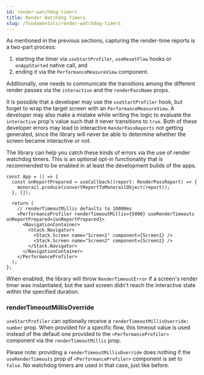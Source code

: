 ```yaml
---
id: render-watchdog-timers
title: Render Watchdog Timers
slug: /fundamentals/render-watchdog-timers
---
```


As mentioned in the previous sections, capturing the render-time reports is a two-part process:

1. starting the timer via `useStartProfiler`, `useResetFlow` hooks or `onAppStarted` native call, and
2. ending it via the `PerformanceMeasureView` component.

Additionally, one needs to communicate the transitions among the different render passes via the `interactive` and the `renderPassName` props.

It is possible that a developer may use the `useStartProfiler` hook, but forget to wrap the target screen with an `PerformanceMeasureView`. A developer may also make a mistake while writing the logic to evaluate the `interactive` prop's value such that it never transitions to `true`. Both of these developer errors may lead to interactive `RenderPassReports` not getting generated, since the library will never be able to determine whether the screen became interactive or not.

The library can help you catch these kinds of errors via the use of render watchdog timers. This is an optional opt-in functionality that is recommended to be enabled in at least the development builds of the apps.

```tsx
const App = () => {
  const onReportPrepared = useCallback((report: RenderPassReport) => {
    monorail.produce(convertReportToMonorailObject(report));
  }, []);

  return (
    // renderTimeoutMillis defaults to 10000ms
    <PerformanceProfiler renderTimeoutMillis={5000} useRenderTimeouts onReportPrepared={onReportPrepared}>
      <NavigationContainer>
        <Stack.Navigator>
          <Stack.Screen name="Screen1" component={Screen1} />
          <Stack.Screen name="Screen2" component={Screen2} />
        </Stack.Navigator>
      </NavigationContainer>
    </PerformanceProfiler>
  );
};
```

When enabled, the library will throw `RenderTimeoutError` if a screen's render timer was instantiated, but the said screen didn't reach the interactive state within the specified duration.

### renderTimeoutMillisOverride

`useStartProfiler` can optionally receive a `renderTimeoutMillisOverride: number` prop. When provided for a specific flow, this timeout value is used instead of the default one provided to the `<PerformanceProfiler>` component via the `renderTimeoutMillis` prop.

Please note: providing a `renderTimeoutMillisOverride` does nothing if the `useRenderTimeouts` prop of `<PerformanceProfiler>` component is set to `false`. No watchdog timers are used in that case, just like before.
